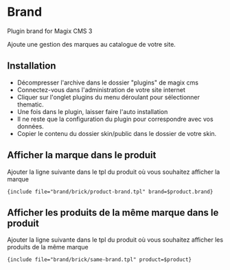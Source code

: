 # Brand
Plugin brand for Magix CMS 3

Ajoute une gestion des marques au catalogue de votre site.

## Installation
 * Décompresser l'archive dans le dossier "plugins" de magix cms
 * Connectez-vous dans l'administration de votre site internet
 * Cliquer sur l'onglet plugins du menu déroulant pour sélectionner thematic.
 * Une fois dans le plugin, laisser faire l'auto installation
 * Il ne reste que la configuration du plugin pour correspondre avec vos données.
 * Copier le contenu du dossier skin/public dans le dossier de votre skin.

## Afficher la marque dans le produit
Ajouter la ligne suivante dans le tpl du produit où vous souhaitez afficher la marque
````
{include file="brand/brick/product-brand.tpl" brand=$product.brand}
````

## Afficher les produits de la même marque dans le produit
Ajouter la ligne suivante dans le tpl du produit où vous souhaitez afficher les produits de la même marque
````
{include file="brand/brick/same-brand.tpl" product=$product}
````
